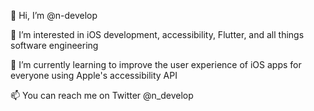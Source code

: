 👋 Hi, I’m @n-develop

👀 I’m interested in iOS development, accessibility, Flutter, and all things software engineering

🌱 I’m currently learning to improve the user experience of iOS apps for everyone using Apple's accessibility API

📫 You can reach me on Twitter @n_develop

<!---
n-develop/n-develop is a ✨ special ✨ repository because its `README.md` (this file) appears on your GitHub profile.
You can click the Preview link to take a look at your changes.
--->
